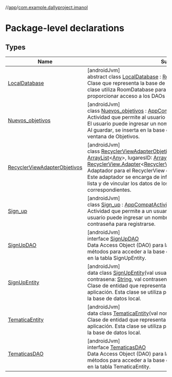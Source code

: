 //[app](../../index.md)/[com.example.dallyproject.imanol](index.md)

# Package-level declarations

## Types

| Name | Summary |
|---|---|
| [LocalDatabase](-local-database/index.md) | [androidJvm]<br>abstract class [LocalDatabase](-local-database/index.md) : [RoomDatabase](https://developer.android.com/reference/kotlin/androidx/room/RoomDatabase.html)<br>Clase que representa la base de datos local de la aplicación. Esta clase utiliza RoomDatabase para definir la base de datos y proporcionar acceso a los DAOs correspondientes. |
| [Nuevos_objetivos](-nuevos_objetivos/index.md) | [androidJvm]<br>class [Nuevos_objetivos](-nuevos_objetivos/index.md) : [AppCompatActivity](https://developer.android.com/reference/kotlin/androidx/appcompat/app/AppCompatActivity.html)<br>Actividad que permite al usuario agregar nuevos objetivos o temáticas. El usuario puede ingresar un nombre y un lugar para el nuevo objetivo. Al guardar, se inserta en la base de datos local y se redirige a la ventana de Objetivos. |
| [RecyclerViewAdapterObjetivos](-recycler-view-adapter-objetivos/index.md) | [androidJvm]<br>class [RecyclerViewAdapterObjetivos](-recycler-view-adapter-objetivos/index.md)(context: [Context](https://developer.android.com/reference/kotlin/android/content/Context.html), nombresID: [ArrayList](https://kotlinlang.org/api/latest/jvm/stdlib/kotlin.collections/-array-list/index.html)&lt;[Any](https://kotlinlang.org/api/latest/jvm/stdlib/kotlin/-any/index.html)&gt;, lugaresID: [ArrayList](https://kotlinlang.org/api/latest/jvm/stdlib/kotlin.collections/-array-list/index.html)&lt;[Any](https://kotlinlang.org/api/latest/jvm/stdlib/kotlin/-any/index.html)&gt;) : [RecyclerView.Adapter](https://developer.android.com/reference/kotlin/androidx/recyclerview/widget/RecyclerView.Adapter.html)&lt;[RecyclerViewAdapterObjetivos.MyViewHolder](-recycler-view-adapter-objetivos/-my-view-holder/index.md)&gt; <br>Adaptador para el RecyclerView que muestra los objetivos o temáticas. Este adaptador se encarga de inflar el diseño de cada elemento de la lista y de vincular los datos de los objetivos con las vistas correspondientes. |
| [Sign_up](-sign_up/index.md) | [androidJvm]<br>class [Sign_up](-sign_up/index.md) : [AppCompatActivity](https://developer.android.com/reference/kotlin/androidx/appcompat/app/AppCompatActivity.html)<br>Actividad que permite a un usuario registrarse en la aplicación. El usuario puede ingresar un nombre de usuario, correo electrónico y contraseña para registrarse. |
| [SignUpDAO](-sign-up-d-a-o/index.md) | [androidJvm]<br>interface [SignUpDAO](-sign-up-d-a-o/index.md)<br>Data Access Object (DAO) para la entidad SignUpEntity. Proporciona métodos para acceder a la base de datos y realizar operaciones CRUD en la tabla SignUpEntity. |
| [SignUpEntity](-sign-up-entity/index.md) | [androidJvm]<br>data class [SignUpEntity](-sign-up-entity/index.md)(val usuario: [String](https://kotlinlang.org/api/latest/jvm/stdlib/kotlin/-string/index.html), val email: [String](https://kotlinlang.org/api/latest/jvm/stdlib/kotlin/-string/index.html), val contrasena: [String](https://kotlinlang.org/api/latest/jvm/stdlib/kotlin/-string/index.html), val contrasenaRepetida: [String](https://kotlinlang.org/api/latest/jvm/stdlib/kotlin/-string/index.html))<br>Clase de entidad que representa un usuario registrado en la aplicación. Esta clase se utiliza para definir la estructura de la tabla en la base de datos local. |
| [TematicaEntity](-tematica-entity/index.md) | [androidJvm]<br>data class [TematicaEntity](-tematica-entity/index.md)(val nombre: [String](https://kotlinlang.org/api/latest/jvm/stdlib/kotlin/-string/index.html), val lugar: [String](https://kotlinlang.org/api/latest/jvm/stdlib/kotlin/-string/index.html))<br>Clase de entidad que representa una temática o un objetivo en la aplicación. Esta clase se utiliza para definir la estructura de la tabla en la base de datos local. |
| [TematicasDAO](-tematicas-d-a-o/index.md) | [androidJvm]<br>interface [TematicasDAO](-tematicas-d-a-o/index.md)<br>Data Access Object (DAO) para la entidad TematicaEntity. Proporciona métodos para acceder a la base de datos y realizar operaciones CRUD en la tabla TematicaEntity. |
